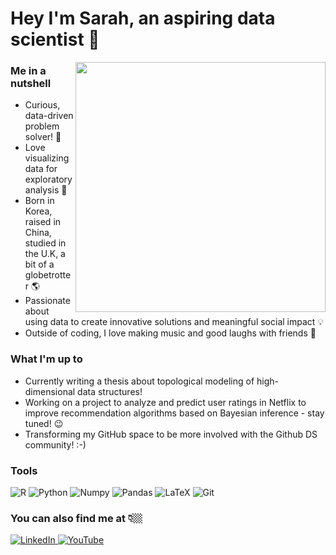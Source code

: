 <link href="profile.css" rel="stylesheet"></link>

# Hey I'm Sarah, an aspiring data scientist 🚀
<img align="right" href="https://github.com/pamelakaylin" src="./assets/animation.gif" height=400>

### Me in a nutshell

- Curious, data-driven problem solver! 💫
- Love visualizing data for exploratory analysis 🔮
- Born in Korea, raised in China, studied in the U.K, a bit of a globetrotter 🌎
- Passionate about using data to create innovative solutions and meaningful social impact 💡
- Outside of coding, I love making music and good laughs with friends 👾

### What I'm up to

- Currently writing a thesis about topological modeling of high-dimensional data structures!
- Working on a project to analyze and predict user ratings in Netflix to improve recommendation algorithms based on Bayesian inference - stay tuned! 😉
- Transforming my GitHub space to be more involved with the Github DS community! :-)

### Tools
<p>
   <img alt="R" src="https://img.shields.io/badge/R-276DC3?style=for-the-badge&logo=r&logoColor=white" />
   <img alt="Python" src="https://img.shields.io/badge/Python-14354C?style=for-the-badge&logo=python&logoColor=white" />
   <img alt="Numpy" src="https://img.shields.io/badge/Numpy-777BB4?style=for-the-badge&logo=numpy&logoColor=white" />
   <img alt="Pandas" src="https://img.shields.io/badge/Pandas-2C2D72?style=for-the-badge&logo=pandas&logoColor=white" />
   <img alt="LaTeX" src="https://img.shields.io/badge/LaTeX-47A141?style=for-the-badge&logo=LaTeX&logoColor=white" />
   <img alt="Git" src="https://img.shields.io/badge/git-%23F05033.svg?style=for-the-badge&logo=git&logoColor=white" />
</p>

### You can also find me at 👇🏼
   <a href="https://www.linkedin.com/in/sarahheayoon/">
         <img alt="LinkedIn" src="https://img.shields.io/badge/LinkedIn-0077B5?style=for-the-badge&logo=linkedin&logoColor=white" />
      </a>
   <a href="https://www.youtube.com/watch?v=HOhMqAUpU2U&ab_channel=twntysvwn">
         <img alt="YouTube" src="https://img.shields.io/badge/YouTube-FF0000?style=for-the-badge&logo=youtube&logoColor=white" />
      </a>
      
      
